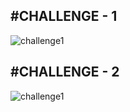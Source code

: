 #CHALLENGE - 1
---
![challenge1](https://github.com/TheProgrammerGuy/images_for_github_readme/blob/main/Screenshot%20(147).png)

#CHALLENGE - 2
---
![challenge1](https://github.com/TheProgrammerGuy/images_for_github_readme/blob/main/Screenshot%20(148).png)
